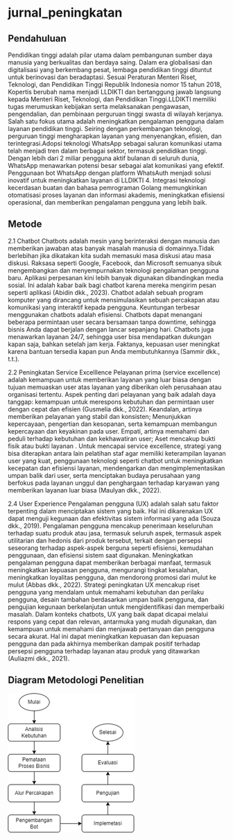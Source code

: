 # jurnal_peningkatan
## Pendahuluan
Pendidikan tinggi adalah pilar utama dalam pembangunan sumber daya manusia yang berkualitas dan berdaya saing. Dalam era globalisasi dan digitalisasi yang berkembang pesat, lembaga pendidikan tinggi dituntut untuk berinovasi dan beradaptasi. Sesuai Peraturan Menteri Riset, Teknologi, dan Pendidikan Tinggi Republik Indonesia nomor 15 tahun 2018, Kopertis berubah nama menjadi LLDIKTI dan bertanggung jawab langsung kepada Menteri Riset, Teknologi, dan Pendidikan Tinggi.LLDIKTI memiliki tugas merumuskan kebijakan serta melaksanakan pengawasan, pengendalian, dan pembinaan perguruan tinggi swasta di wilayah kerjanya. Salah satu fokus utama adalah meningkatkan pengalaman pengguna dalam layanan pendidikan tinggi. Seiring dengan perkembangan teknologi, perguruan tinggi mengharapkan layanan yang menyenangkan, efisien, dan terintegrasi.Adopsi teknologi WhatsApp sebagai saluran komunikasi utama telah menjadi tren dalam berbagai sektor, termasuk pendidikan tinggi. Dengan lebih dari 2 miliar pengguna aktif bulanan di seluruh dunia, WhatsApp menawarkan potensi besar sebagai alat komunikasi yang efektif. Penggunaan bot WhatsApp dengan platform WhatsAuth menjadi solusi inovatif untuk meningkatkan layanan di LLDIKTI 4. Integrasi teknologi kecerdasan buatan dan bahasa pemrograman Golang memungkinkan otomatisasi proses layanan dan informasi akademis, meningkatkan efisiensi operasional, dan memberikan pengalaman pengguna yang lebih baik.
## Metode
2.1 Chatbot
Chatbots adalah mesin yang berinteraksi dengan manusia dan memberikan jawaban atas banyak masalah manusia di domainnya.Tidak berlebihan jika dikatakan kita sudah memasuki masa diskusi atau masa diskusi. Raksasa seperti Google, Facebook, dan Microsoft semuanya sibuk mengembangkan dan menyempurnakan teknologi pengalaman pengguna baru. Aplikasi perpesanan kini lebih banyak digunakan dibandingkan media sosial. Ini adalah kabar baik bagi chatbot karena mereka mengirim pesan seperti aplikasi (Abidin dkk., 2023). Chatbot adalah sebuah program komputer yang dirancang untuk mensimulasikan sebuah percakapan atau komunikasi yang interaktif kepada pengguna. Keuntungan terbesar menggunakan chatbots adalah efisiensi. Chatbots dapat menangani beberapa permintaan user secara bersamaan tanpa downtime, sehingga bisnis Anda dapat berjalan dengan lancar sepanjang hari. Chatbots juga menawarkan layanan 24/7, sehingga user bisa mendapatkan dukungan kapan saja, bahkan setelah jam kerja. Faktanya, kepuasan user meningkat karena bantuan tersedia kapan pun Anda membutuhkannya (Sammir dkk., t.t.).

2.2 Peningkatan Service Excelllence
Pelayanan  prima  (service  excellence) adalah kemampuan untuk memberikan layanan yang luar biasa dengan tujuan memuaskan user atas layanan yang diberikan oleh perusahaan atau organisasi tertentu. Aspek penting dari pelayanan yang baik adalah daya tanggap: kemampuan untuk merespons kebutuhan dan permintaan user dengan cepat dan efisien (Gusmelia dkk., 2022). Keandalan, artinya memberikan pelayanan yang stabil dan konsisten; Menunjukkan kepercayaan, pengertian dan kesopanan, serta kemampuan membangun kepercayaan dan keyakinan pada user. Empati, artinya memahami dan peduli terhadap kebutuhan dan kekhawatiran user; Aset mencakup bukti fisik atau bukti layanan . Untuk mencapai service excellence, strategi yang bisa diterapkan antara lain pelatihan staf agar memiliki keterampilan layanan user yang kuat, penggunaan teknologi seperti chatbot untuk meningkatkan kecepatan dan efisiensi layanan, mendengarkan dan mengimplementasikan umpan balik dari user, serta menciptakan budaya perusahaan yang berfokus pada layanan unggul dan penghargaan terhadap karyawan yang memberikan layanan luar biasa (Maulyan dkk., 2022).

2.4 User Experience
Pengalaman pengguna (UX) adalah salah satu faktor terpenting dalam menciptakan sistem yang baik. Hal ini dikarenakan UX dapat menguji kegunaan dan efektivitas sistem informasi yang ada (Souza dkk., 2019). Pengalaman pengguna mencakup penerimaan keseluruhan terhadap suatu produk atau jasa, termasuk seluruh aspek, termasuk aspek utilitarian dan hedonis dari produk tersebut, terkait dengan persepsi seseorang terhadap aspek-aspek berguna seperti efisiensi, kemudahan penggunaan, dan efisiensi sistem saat digunakan. Meningkatkan pengalaman pengguna dapat memberikan berbagai manfaat, termasuk meningkatkan kepuasan pengguna, mengurangi tingkat kesalahan, meningkatkan loyalitas pengguna, dan mendorong promosi dari mulut ke mulut (Abbas dkk., 2022). Strategi peningkatan UX mencakup riset pengguna yang mendalam untuk memahami kebutuhan dan perilaku pengguna, desain tambahan berdasarkan umpan balik pengguna, dan pengujian kegunaan berkelanjutan untuk mengidentifikasi dan memperbaiki masalah. Dalam konteks chatbots, UX yang baik dapat dicapai melalui respons yang cepat dan relevan, antarmuka yang mudah digunakan, dan kemampuan untuk memahami dan menjawab pertanyaan dan pengguna secara akurat. Hal ini dapat meningkatkan kepuasan dan kepuasan pengguna dan pada akhirnya memberikan dampak positif terhadap persepsi pengguna terhadap layanan atau produk yang ditawarkan (Auliazmi dkk., 2021).

## Diagram Metodologi Penelitian
   ![image](https://github.com/haryadi14/jurnal_peningkatan-/blob/master/FLOW%20CHART%20TA.drawio.png?raw=true)  

